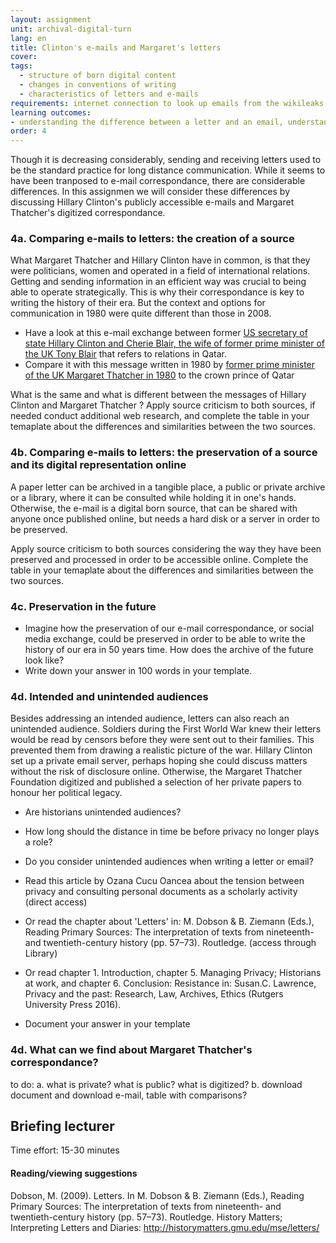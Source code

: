 ```yaml
---
layout: assignment
unit: archival-digital-turn
lang: en
title: Clinton's e-mails and Margaret's letters 
cover:
tags:
  - structure of born digital content
  - changes in conventions of writing 
  - characteristics of letters and e-mails 
requirements: internet connection to look up emails from the wikileaks Hillary Clinton Email Archive
learning outcomes:
- understanding the difference between a letter and an email, understanding considerations of how to define an email as an object
order: 4
---
```

Though it is decreasing considerably, sending and receiving letters used to be the standard practice for long distance communication. While it seems to have been tranposed to e-mail correspondance, there are considerable differences. In this assignmen we will consider these differences by discussing Hillary Clinton's publicly accessible e-mails and Margaret Thatcher's digitized correspondance. 

<!-- more -->

<!-- briefing-student -->

### 4a. Comparing e-mails to letters: the creation of a source  
<!-- section-contents -->
What Margaret Thatcher and Hillary Clinton have in common, is that they were politicians, women and operated in a field of international relations. Getting and sending information in an efficient way was crucial to being able to operate strategically. This is why their correspondance is key to writing the history of their era. But the context and options for communication in 1980 were quite different than those in 2008. 
- Have a look at this e-mail exchange between former [US secretary of state Hillary Clinton and Cherie Blair, the wife of former prime minister of the UK Tony Blair](https://wikileaks.org/clinton-emails/emailid/23) that refers to relations in Qatar.
- Compare it with this message written in 1980 by [former prime minister of the UK Margaret Thatcher in 1980](https://c59574e9047e61130f13-3f71d0fe2b653c4f00f32175760e96e7.ssl.cf1.rackcdn.com/801222%20MT%20to%20Zhaid%20%28529-163%29.pdf) to the crown prince of Qatar

What is the same and what is different between the messages of Hillary Clinton and Margaret Thatcher ?
Apply source criticism to both sources, if needed conduct additional web research, and complete the table in your temaplate about the differences and similarities between the two sources. 


<!-- section -->
### 4b. Comparing e-mails to letters: the preservation of a source and its digital representation online 
<!-- section-contents -->
A paper letter can be archived in a tangible place, a public or private archive or a library, where it can be consulted while holding it in one's hands. Otherwise, the e-mail is a digital born source, that can be shared with anyone once published online, but needs a hard disk or a server in order to be preserved. 

Apply source criticism to both sources considering the way they have been preserved and processed in order to be accessible online. 
Complete the table in your temaplate about the differences and similarities between the two sources. 

<!-- section -->
### 4c. Preservation in the future  
<!-- section-contents -->
- Imagine how the preservation of our e-mail correspondance, or social media exchange, could be preserved in order to be able to write the history of our era in 50 years time. How does the archive of the future look like?
- Write down your answer in 100 words in your template.

<!-- section -->
### 4d. Intended and unintended audiences
<!-- section-contents -->
Besides addressing an intended audience, letters can also reach an unintended audience. Soldiers during the First World War knew their letters would be read by censors before they were sent out to their families. This prevented them from drawing a realistic picture of the war. Hillary Clinton set up a private email server, perhaps hoping she could discuss matters without the risk of disclosure online. 
Otherwise, the Margaret Thatcher Foundation digitized and published a selection of her private papers to honour her political legacy. 
- Are historians unintended audiences? 
- How long should the distance in time be before privacy no longer plays a role? 
- Do you consider unintended audiences when writing a letter or email?

- Read this article by Ozana Cucu Oancea about the tension between privacy and consulting personal documents as a scholarly activity (direct access)
- Or read the chapter about 'Letters' in: M. Dobson & B. Ziemann (Eds.), Reading Primary Sources: The interpretation of texts from nineteenth- and twentieth-century history (pp. 57–73). Routledge. (access through Library)
- Or read chapter 1. Introduction, chapter 5. Managing Privacy; Historians at work,  and chapter 6. Conclusion: Resistance in: Susan.C. Lawrence, Privacy and the past: Research, Law, Archives, Ethics (Rutgers University Press 2016).




- Document your answer in your template

<!-- section -->
### 4d. What can we find about Margaret Thatcher's correspondance?
<!-- section-contents -->

to do: 
a. what is private? what is public? what is digitized?
b. download document and download e-mail, table with comparisons?

<!-- briefing-teacher -->
## Briefing lecturer

Time effort: 15-30 minutes

#### Reading/viewing  suggestions
Dobson, M. (2009). Letters. In M. Dobson & B. Ziemann (Eds.), Reading Primary Sources: The interpretation of texts from nineteenth- and twentieth-century history (pp. 57–73). Routledge.
History Matters; Interpreting Letters and Diaries: http://historymatters.gmu.edu/mse/letters/ 
